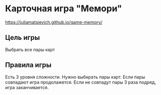 # Карточная игра "Мемори"
https://juliamatsievich.github.io/game-memory/

## Цель игры
Выбрать все пары карт

## Правила игры
Есть 3 уровня сложности.
Нужно выбирать пары карт. Если пары совпадают игра продолажется. Если не совпадут пары 3 раза подряд, игра заканчивается.

